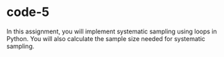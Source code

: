 # code-5
In this assignment, you will implement systematic sampling using loops in Python. You will also calculate the sample size needed for systematic sampling.

